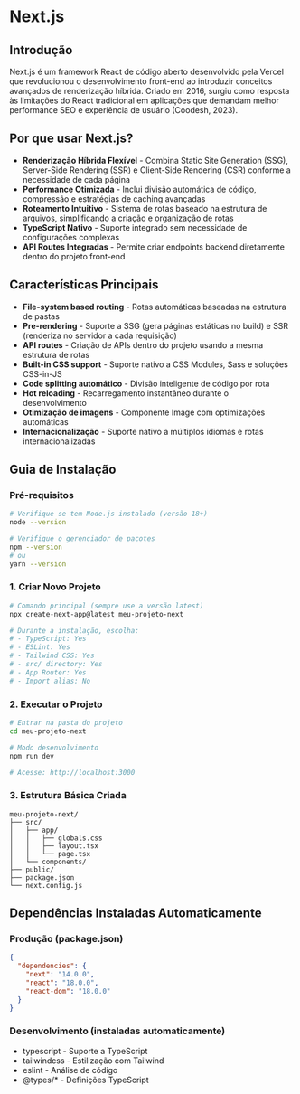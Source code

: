 # **Next.js**

## **Introdução**

Next.js é um framework React de código aberto desenvolvido pela Vercel que revolucionou o desenvolvimento front-end ao introduzir conceitos avançados de renderização híbrida. Criado em 2016, surgiu como resposta às limitações do React tradicional em aplicações que demandam melhor performance SEO e experiência de usuário (Coodesh, 2023).

## **Por que usar Next.js?**

- **Renderização Híbrida Flexível** - Combina Static Site Generation (SSG), Server-Side Rendering (SSR) e Client-Side Rendering (CSR) conforme a necessidade de cada página
- **Performance Otimizada** - Inclui divisão automática de código, compressão e estratégias de caching avançadas
- **Roteamento Intuitivo** - Sistema de rotas baseado na estrutura de arquivos, simplificando a criação e organização de rotas
- **TypeScript Nativo** - Suporte integrado sem necessidade de configurações complexas
- **API Routes Integradas** - Permite criar endpoints backend diretamente dentro do projeto front-end

## **Características Principais**

- **File-system based routing** - Rotas automáticas baseadas na estrutura de pastas
- **Pre-rendering** - Suporte a SSG (gera páginas estáticas no build) e SSR (renderiza no servidor a cada requisição)
- **API routes** - Criação de APIs dentro do projeto usando a mesma estrutura de rotas
- **Built-in CSS support** - Suporte nativo a CSS Modules, Sass e soluções CSS-in-JS
- **Code splitting automático** - Divisão inteligente de código por rota
- **Hot reloading** - Recarregamento instantâneo durante o desenvolvimento
- **Otimização de imagens** - Componente Image com optimizações automáticas
- **Internacionalização** - Suporte nativo a múltiplos idiomas e rotas internacionalizadas

## **Guia de Instalação**

### **Pré-requisitos**

```bash
# Verifique se tem Node.js instalado (versão 18+)
node --version

# Verifique o gerenciador de pacotes
npm --version
# ou
yarn --version
```

### **1. Criar Novo Projeto**

```bash
# Comando principal (sempre use a versão latest)
npx create-next-app@latest meu-projeto-next

# Durante a instalação, escolha:
# - TypeScript: Yes
# - ESLint: Yes
# - Tailwind CSS: Yes
# - src/ directory: Yes
# - App Router: Yes
# - Import alias: No
```

### **2. Executar o Projeto**

```bash
# Entrar na pasta do projeto
cd meu-projeto-next

# Modo desenvolvimento
npm run dev

# Acesse: http://localhost:3000
```

### **3. Estrutura Básica Criada**

```
meu-projeto-next/
├── src/
│   ├── app/
│   │   ├── globals.css
│   │   ├── layout.tsx
│   │   └── page.tsx
│   └── components/
├── public/
├── package.json
└── next.config.js
```

## **Dependências Instaladas Automaticamente**

### **Produção (package.json)**

```json
{
  "dependencies": {
    "next": "14.0.0",
    "react": "18.0.0",
    "react-dom": "18.0.0"
  }
}
```

### **Desenvolvimento (instaladas automaticamente)**

- typescript - Suporte a TypeScript
- tailwindcss - Estilização com Tailwind
- eslint - Análise de código
- @types/* - Definições TypeScript